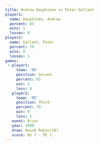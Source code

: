 ```yaml
---
title: Andrew Dauphinee vs Peter Gallant
player1:                 
  name: Dauphinee, Andrew
  percent: 83            
  wins: 1                
  losses: 0              
player2:                 
  name: Gallant, Peter   
  percent: 79            
  wins: 0                
  losses: 1              
games:
 - player1:          
     team: 'NS'      
     position: Second
     percent: 83     
     win: 1          
     loss: 0         
   player2:         
     team: 'PE'     
     position: Third
     percent: 79    
     win: 0         
     loss: 1        
   event: Brier         
   year: 1999           
   draw: Round Robin(10)
   score: NS 7 - PE 1   
---
```

